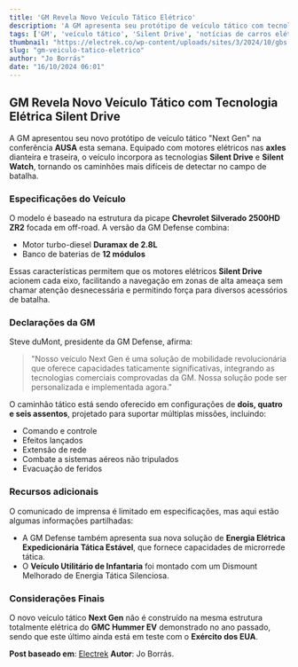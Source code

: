 ```yaml
---
title: 'GM Revela Novo Veículo Tático Elétrico'
description: 'A GM apresenta seu protótipo de veículo tático com tecnologia Silent Drive.'
tags: ['GM', 'veículo tático', 'Silent Drive', 'notícias de carros elétricos']
thumbnail: "https://electrek.co/wp-content/uploads/sites/3/2024/10/gbs.jpg?quality=82&strip=all&w=1600"
slug: "gm-veiculo-tatico-eletrico"
author: "Jo Borrás"
date: "16/10/2024 06:01"
---
```


## GM Revela Novo Veículo Tático com Tecnologia Elétrica Silent Drive

A GM apresentou seu novo protótipo de veículo tático "Next Gen" na conferência **AUSA** esta semana. Equipado com motores elétricos nas **axles** dianteira e traseira, o veículo incorpora as tecnologias **Silent Drive** e **Silent Watch**, tornando os caminhões mais difíceis de detectar no campo de batalha.

### Especificações do Veículo
O modelo é baseado na estrutura da picape **Chevrolet Silverado 2500HD ZR2** focada em off-road. A versão da GM Defense combina:
- Motor turbo-diesel **Duramax de 2.8L**
- Banco de baterias de **12 módulos**

Essas características permitem que os motores elétricos **Silent Drive** acionem cada eixo, facilitando a navegação em zonas de alta ameaça sem chamar atenção desnecessária e permitindo força para diversos acessórios de batalha.

### Declarações da GM
Steve duMont, presidente da GM Defense, afirma:
> "Nosso veículo Next Gen é uma solução de mobilidade revolucionária que oferece capacidades taticamente significativas, integrando as tecnologias comerciais comprovadas da GM. Nossa solução pode ser personalizada e implementada agora."

O caminhão tático está sendo oferecido em configurações de **dois, quatro e seis assentos**, projetado para suportar múltiplas missões, incluindo:
- Comando e controle
- Efeitos lançados
- Extensão de rede
- Combate a sistemas aéreos não tripulados
- Evacuação de feridos

### Recursos adicionais
O comunicado de imprensa é limitado em especificações, mas aqui estão algumas informações partilhadas:
- A GM Defense também apresenta sua nova solução de **Energia Elétrica Expedicionária Tática Estável**, que fornece capacidades de microrrede tática.
- O **Veículo Utilitário de Infantaria** foi montado com um Dismount Melhorado de Energia Tática Silenciosa.

### Considerações Finais
O novo veículo tático **Next Gen** não é construído na mesma estrutura totalmente elétrica do **GMC Hummer EV** demonstrado no ano passado, sendo que este último ainda está em teste com o **Exército dos EUA**.

**Post baseado em**: [Electrek](https://electrek.co/2024/10/15/gm-reveals-next-gen-tactical-vehicle-with-electric-silent-drive-tech/) **Autor**: Jo Borrás.